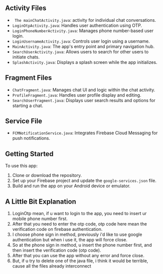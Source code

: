 

## Activity Files

- ` The mainChatActivity.java`: activity for individual chat conversations.
- `LoginOtpActivity.java`: Handles user authentication using OTP.
- `LoginPhoneNumberActivity.java`: Manages phone number-based user login.
- `LoginUsernameActivity.java`: Controls user login using a username.
- `MainActivity.java`: The app's entry point and primary navigation hub.
- `SearchUserActivity.java`: Allows users to search for other users to initiate chats.
- `SplashActivity.java`: Displays a splash screen while the app initializes.

## Fragment Files

- `ChatFragment.java`: Manages chat UI and logic within the chat activity.
- `ProfileFragment.java`: Handles user profile display and editing.
- `SearchUserFragment.java`: Displays user search results and options for starting a chat.

## Service File

- `FCMNotificationService.java`: Integrates Firebase Cloud Messaging for push notifications.

## Getting Started

To use this app:

1. Clone or download the repository.
2. Set up your Firebase project and update the `google-services.json` file.
3. Build and run the app on your Android device or emulator.

## A Little Bit Explanation
1. LoginOtp mean, if u want to login to the app, you need to insert ur mobile phone number first.
2. After that you need to enter the otp code, otp code here mean the verification code on firebase authentication.
3. I choose phone sign in method, previously i'd like to use google authentication but when i use it, the app will force close.
4. So at the phone sign in method, u insert the phone number first, and then insert the verification code (otp code).
5. After that you can use the app without any error and force close.
6. But, if u try to delete one of the java file, i think it would be terrible, cause all the files already interconnect








